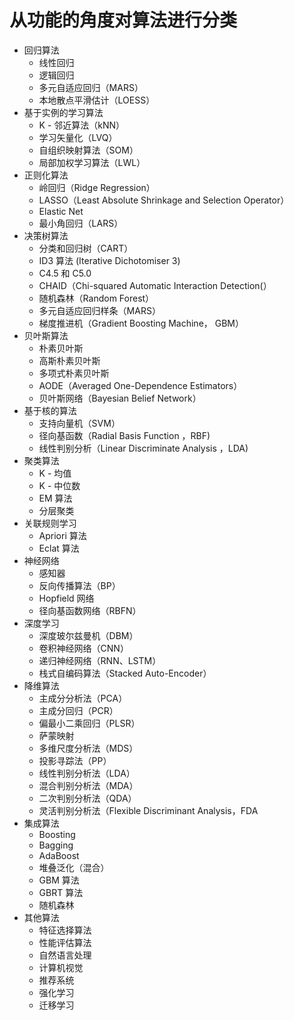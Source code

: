 # 从功能的角度对算法进行分类

- 回归算法
    - 线性回归
    - 逻辑回归
    - 多元自适应回归（MARS）
    - 本地散点平滑估计（LOESS）
- 基于实例的学习算法
    - K - 邻近算法（kNN）
    - 学习矢量化（LVQ）
    - 自组织映射算法（SOM）
    - 局部加权学习算法（LWL）
- 正则化算法
    - 岭回归（Ridge Regression）
    - LASSO（Least Absolute Shrinkage and Selection Operator）
    - Elastic Net
    - 最小角回归（LARS）
- 决策树算法
    - 分类和回归树（CART）
    - ID3 算法 (Iterative Dichotomiser 3)
    - C4.5 和 C5.0
    - CHAID（Chi-squared Automatic Interaction Detection(）
    - 随机森林（Random Forest）
    - 多元自适应回归样条（MARS）
    - 梯度推进机（Gradient Boosting Machine， GBM）
- 贝叶斯算法
    - 朴素贝叶斯
    - 高斯朴素贝叶斯
    - 多项式朴素贝叶斯
    - AODE（Averaged One-Dependence Estimators）
    - 贝叶斯网络（Bayesian Belief Network）
- 基于核的算法
    - 支持向量机（SVM）
    - 径向基函数（Radial Basis Function ，RBF)
    - 线性判别分析（Linear Discriminate Analysis ，LDA)
- 聚类算法
    - K - 均值
    - K - 中位数
    - EM 算法
    - 分层聚类
- 关联规则学习
    - Apriori 算法
    - Eclat 算法
- 神经网络
    - 感知器
    - 反向传播算法（BP）
    - Hopfield 网络
    - 径向基函数网络（RBFN）
- 深度学习
    - 深度玻尔兹曼机（DBM）
    - 卷积神经网络（CNN）
    - 递归神经网络（RNN、LSTM）
    - 栈式自编码算法（Stacked Auto-Encoder）
- 降维算法
    - 主成分分析法（PCA）
    - 主成分回归（PCR）
    - 偏最小二乘回归（PLSR）
    - 萨蒙映射
    - 多维尺度分析法（MDS）
    - 投影寻踪法（PP）
    - 线性判别分析法（LDA）
    - 混合判别分析法（MDA）
    - 二次判别分析法（QDA）
    - 灵活判别分析法（Flexible Discriminant Analysis，FDA
- 集成算法
    - Boosting
    - Bagging
    - AdaBoost
    - 堆叠泛化（混合）
    - GBM 算法
    - GBRT 算法
    - 随机森林
- 其他算法
    - 特征选择算法
    - 性能评估算法
    - 自然语言处理
    - 计算机视觉
    - 推荐系统
    - 强化学习
    - 迁移学习

